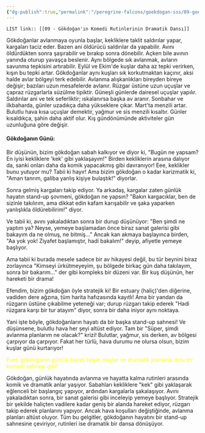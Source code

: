 ```yaml
---
{"dg-publish":true,"permalink":"/peregrine-falcons/goekdogan-sss/09-goekdogan-in-komedi-rutinlerinin-dramatik-dansi/","updated":"2024-09-16T15:52:00.484+03:00"}
---
```


`LIST link:: [[09 - Gökdoğan'ın Komedi Rutinlerinin Dramatik Dansı]] `

Gökdoğanlar avlanmaya oyunla başlar, kekliklere taklit saldırılar yapar, kargaları taciz eder. Bazen ani öldürücü saldırılar da yapabilir. Avını öldürdükten sonra şaşırabilir ve bırakıp sonra dönebilir. Açken bile avının yanında oturup yavaşça beslenir. Aynı bölgede sık avlanmak, avların savunma tepkisini artırabilir. Eylül ve Ekim'de kuşlar daha az tepki verirken, kışın bu tepki artar. Gökdoğanlar aynı kuşları sık korkutmaktan kaçınır, aksi halde avlar bölgeyi terk edebilir. Avlanma alışkanlıkları bireyden bireye değişir; bazıları uzun mesafelerde avlanır. Rüzgar üstüne uzun uçuşlar ve çapraz rüzgarlarla süzülme tipiktir. Güneşli günlerde dairesel uçuşlar yapılır. Saldırılar ani ve tek seferliktir; ıskalanırsa başka av aranır. Sonbahar ve ilkbaharda, günler uzadıkça daha yükseklere çıkar. Mart'ta menzili artar. Bulutlu hava kısa uçuşlar demektir, yağmur ve sis menzili kısaltır. Günler kısaldıkça, şahin daha aktif olur. Kış gündönümünde aktiviteler gün uzunluğuna göre değişir.

#### Gökdoğanın Günü:

Bir düşünün, bizim gökdoğan sabah kalkıyor ve diyor ki, "Bugün ne yapsam? En iyisi kekliklere 'kek' gibi yaklaşayım!" Birden kekliklerin arasına dalıyor da, sanki onları daha da komik yapacakmış gibi davranıyor! Eee, keklikler bunu yutuyor mu? Tabii ki hayır! Ama bizim gökdoğan o kadar karizmatik ki, "Aman tanrım, galiba yanlış kişiye bulaştık!" diyorlar.

Sonra gelmiş kargaları takip ediyor. Ya arkadaş, kargalar zaten günlük hayatın stand-up şovmeni, gökdoğan ne yapsın? "Bakın kargacıklar, ben de sizinle takılırım, ama dikkat edin kafam karışabilir ve şaka yaparken yanlışlıkla öldürebilirim!" diyor.

Ve tabii ki, avını yakaladıktan sonra bir durup düşünüyor: "Ben şimdi ne yaptım ya? Neyse, yemeye başlamadan önce biraz sanat galerisi gibi bakayım da ne olmuş, ne bitmiş…" Ancak kan akmaya başlayınca birden, "Aa yok yok! Ziyafet başlamıştır, hadi bakalım!" deyip, afiyetle yemeye başlıyor.

Ama tabii ki burada mesele sadece bir av hikayesi değil, bu tür beynini biraz zorlayınca "Kimseyi ürkütmeyeyim, şu bölgede birkaç gün daha takılayım, sonra bir bakarım…" der gibi kompleks bir düzeni var. Bir kuş düşünün, her hareketi bir drama!

Efendim, bizim gökdoğan öyle stratejik ki! Bir estuary (haliç)'den diğerine, vadiden dere ağzına, tüm harita hafızasında kayıtlı! Ama bir yandan da rüzgarın üstüne çıkabilme yeteneği var; durup rüzgarı takip ederek "Hadi rüzgara karşı bir tur atayım" diyor, sonra bir daha iniyor aynı noktaya.

Yani işte böyle, gökdoğanların hayatı da bir başka stand-up sahnesi! Ve düşünsene, bulutlu hava her şeyi altüst ediyor. Tam bir "Süper, şimdi avlanma planlarım ne olacak?" krizi! Bulutlar, yağmur, sis derken, av bölgesi çarpıyor da çarpıyor. Fakat her türlü, hava durumu ne olursa olsun, bizim kuşlar günü kurtarıyor!

<font color="#ffff00">Evet, gökdoğanın günlük hayatı böyle olaylar ve dramatik planlarla dolu bir komedi sahnesi gibi!</font>

Gökdoğan, günlük hayatında avlanma ve hayatta kalma rutinleri arasında komik ve dramatik anlar yaşıyor. Sabahları kekliklere "kek" gibi yaklaşarak eğlenceli bir başlangıç yapıyor, ardından kargalarla şakalaşıyor. Avını yakaladıktan sonra, bir sanat galerisi gibi inceleyip yemeye başlıyor. Stratejik bir şekilde haliçten vadilere kadar geniş bir alanda hareket ediyor, rüzgarı takip ederek planlarını yapıyor. Ancak hava koşulları değiştiğinde, avlanma planları altüst oluyor. Tüm bu gelgitler, gökdoğanın hayatını bir stand-up sahnesine çeviriyor, rutinleri ise dramatik bir dansa dönüşüyor.
